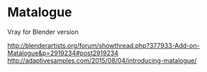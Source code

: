 # Matalogue
Vray for Blender version

http://blenderartists.org/forum/showthread.php?377933-Add-on-Matalogue&p=2919234#post2919234
http://adaptivesamples.com/2015/08/04/introducing-matalogue/
